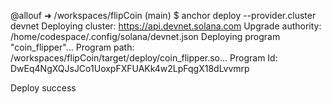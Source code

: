@allouf ➜ /workspaces/flipCoin (main) $ anchor deploy --provider.cluster devnet
Deploying cluster: https://api.devnet.solana.com
Upgrade authority: /home/codespace/.config/solana/devnet.json
Deploying program "coin_flipper"...
Program path: /workspaces/flipCoin/target/deploy/coin_flipper.so...
Program Id: DwEq4NgXQJsJCo1UoxpFXFUAKk4w2LpFqgX18dLvvmrp

Deploy success